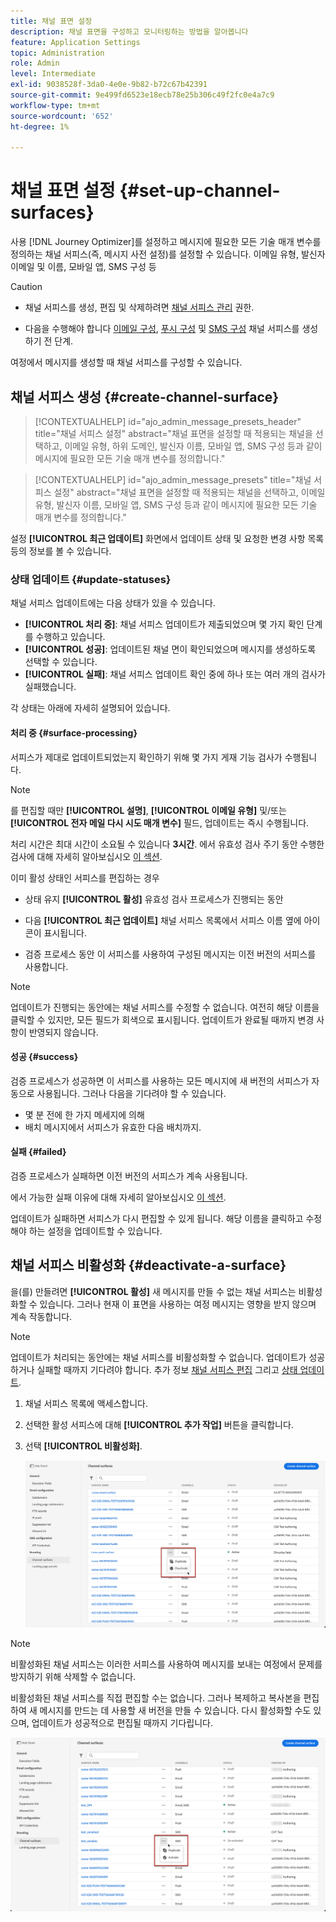 ```yaml
---
title: 채널 표면 설정
description: 채널 표면을 구성하고 모니터링하는 방법을 알아봅니다
feature: Application Settings
topic: Administration
role: Admin
level: Intermediate
exl-id: 9038528f-3da0-4e0e-9b82-b72c67b42391
source-git-commit: 9e499fd6523e18ecb78e25b306c49f2fc0e4a7c9
workflow-type: tm+mt
source-wordcount: '652'
ht-degree: 1%

---
```


# 채널 표면 설정 {#set-up-channel-surfaces}

사용 [!DNL Journey Optimizer]를 설정하고 메시지에 필요한 모든 기술 매개 변수를 정의하는 채널 서피스(즉, 메시지 사전 설정)를 설정할 수 있습니다. 이메일 유형, 발신자 이메일 및 이름, 모바일 앱, SMS 구성 등

>[!CAUTION]
>
> * 채널 서피스를 생성, 편집 및 삭제하려면 [채널 서피스 관리](../administration/high-low-permissions.md#manage-channel-surface) 권한.
>
> * 다음을 수행해야 합니다 [이메일 구성](#configure-email-settings), [푸시 구성](../configuration/push-configuration.md) 및 [SMS 구성](../configuration/sms-configuration.md) 채널 서피스를 생성하기 전 단계.


여정에서 메시지를 생성할 때 채널 서피스를 구성할 수 있습니다.

<!--
➡️ [Learn how to create and use email surfaces in this video](#video-presets)
-->

## 채널 서피스 생성 {#create-channel-surface}

>[!CONTEXTUALHELP]
>id="ajo_admin_message_presets_header"
>title="채널 서피스 설정"
>abstract="채널 표면을 설정할 때 적용되는 채널을 선택하고, 이메일 유형, 하위 도메인, 발신자 이름, 모바일 앱, SMS 구성 등과 같이 메시지에 필요한 모든 기술 매개 변수를 정의합니다."

>[!CONTEXTUALHELP]
>id="ajo_admin_message_presets"
>title="채널 서피스 설정"
>abstract="채널 표면을 설정할 때 적용되는 채널을 선택하고, 이메일 유형, 발신자 이름, 모바일 앱, SMS 구성 등과 같이 메시지에 필요한 모든 기술 매개 변수를 정의합니다."

<!--New contextual help content for September release: A channel surface defines all the technical parameters required for your messages (email type, sender name, mobile apps, SMS configuration, etc.): once configured, you will be able to select it when creating actions from a journey or a campaign. Note that you must have the Manage channel surface permission to create, edit and delete channel surfaces.

To create a channel surface, follow these steps:

1. Access the **[!UICONTROL Channels]** > **[!UICONTROL Branding]** > **[!UICONTROL Channel surfaces]** menu, then click **[!UICONTROL Create channel surface]**.

    ![](assets/preset-create.png)

1. Enter a name and a description (optional) for the surface, then select the channel(s) to configure.

    ![](assets/preset-general.png)

    >[!NOTE]
    >
    > Names must begin with a letter (A-Z). It can only contain alpha-numeric characters. You can also use underscore `_`, dot`.` and hyphen `-` characters. 

1. If you selected the **[!UICONTROL Email]** channel, configure your settings as described in [this section](email-settings.md).

    ![](assets/preset-email.png)

1. For the **[!UICONTROL Push Notification]** channel, select at least one platform  -  **iOS** and/or **Android** -, and the mobile applications to use for each platform.

    ![](assets/preset-push.png)
        
    >[!NOTE]
    >
    >For more on how to configure your environment to send push notifications, refer to [this section](push-gs.md).

1. For the **[!UICONTROL SMS]** channel, define your settings as detailed in [this section](sms-configuration.md#message-preset-sms).

    ![](assets/preset-sms.png)

    >[!NOTE]
    >
    >For more on how to configure your environment to send SMS messages, refer to [this section](sms-configuration.md).

1. Once all the parameters have been configured, click **[!UICONTROL Submit]** to confirm. You can also save the channel surface as draft and resume its configuration later on.

    ![](assets/preset-submit.png)

    >[!NOTE]
    >
    >You cannot proceed with surface creation while the selected IP pool is under [edition](ip-pools.md#edit-ip-pool) (**[!UICONTROL Processing]** status), and has never been associated with the selected subdomain. [Learn more](#subdomains-and-ip-pools)
    >
    >Save the surface as draft and wait until the IP pool has the **[!UICONTROL Success]** status to resume surface creation.
    
1. Once the channel surface has been created, it displays in the list with the **[!UICONTROL Processing]** status.

    During this step, several checks will be performed to verify that it has been configured properly. The processing time is around **48h-72h**, and can take up to **7-10 business days**.

    These checks include configuration and technical tests that are performed by the Adobe team:

    * SPF validation
    * DKIM validation
    * MX record validation
    * Check IPs denylisting
    * Helo host check
    * IP pool verification
    * A/PTR record, t/m/res subdomain verification

    >[!NOTE]
    >
    >If the checks are not successful, learn more on the possible failure reasons in [this section](#monitor-channel-surfaces).  

1. Once the checks are successful, the channel surface gets the **[!UICONTROL Active]** status. It is ready to be used to deliver messages.

    ![](assets/preset-active.png)

## Monitor channel surfaces {#monitor-channel-surfaces}

All your channel surfaces display in the **[!UICONTROL Channels]** > **[!UICONTROL Channel surfaces]** menu. Filters are available to help you browse through the list (channel, user, status).

![](assets/preset-filters.png)

Once created, channel surfaces can have the following statuses:

* **[!UICONTROL Draft]**: The channel surface has been saved as a draft and has not been submitted yet. Open it to resume the configuration.
* **[!UICONTROL Processing]**: The channel surface has been submitted and is going through several verifications steps.
* **[!UICONTROL Active]**: The channel surface has been verified and can be selected to create messages.
* **[!UICONTROL Failed]**: One or several checks have failed during the channel surface verification.
* **[!UICONTROL Deactivated]**: The channel surface is deactivated. It cannot be used to create new messages.

In case a channel surface creation fails, the details on each possible failure reason are described below.

If one of these errors occurs, contact [Adobe Customer Care](https://helpx.adobe.com/enterprise/admin-guide.html/enterprise/using/support-for-experience-cloud.ug.html){target="_blank"} to get assistance.

* **SPF validation failed**: SPF (Sender Policy Framework) is an email authentication protocol that allows to specify authorized IPs that can send emails from a given subdomain. SPF validation failure means that the IP addresses in the SPF record do not match the IP addresses used for sending emails to the mailbox providers. 

* **DKIM validation failed**: DKIM (DomainKeys Identified Mail) allows the recipient server to verify that the received message was sent by the genuine sender of the associated domain and that the content of the original message was not altered on its way. DKIM validation failure means that the receiving mail servers are unable to verify the authenticity of the message content and its association with the sending domain.:

* **MX record validation failed**: MX (Mail eXchange) record validation failure means that the mail servers responsible for accepting inbound emails on behalf of a given subdomain are not correctly configured.

* **Deliverability configurations failed**: Deliverability configurations failure can happen due to any of the following reasons:
    * Blocklisting of the allocated IPs
    * Invalid `helo` name
    * Emails being sent from IPs other than the ones specified in the IP pool of the corresponding surface
    * Unable to deliver emails to inboxes of major ISPs like Gmail and Yahoo

## Edit a channel surface {#edit-channel-surface}

To edit a channel surface, follow the steps below.

>[!NOTE]
>
>You cannot edit the **[!UICONTROL Push notification settings]**. If a channel surface is only configured for the Push notification channel, it is not editable.

1. From the list, click a channel surface name to open it.

    ![](assets/preset-name.png)

1. Edit its properties as desired.

    >[!NOTE]
    >
    >If a channel surface has the **[!UICONTROL Active]** status, the **[!UICONTROL Name]**, **[!UICONTROL Select channel]** and **[!UICONTROL Subdomain]** fields are greyed out and cannot be edited.

1. Click **[!UICONTROL Submit]** to confirm your changes.

    >[!NOTE]
    >
    >You can also save the channel surface as draft and resume update later on.

Once the changes are submitted, the channel surface will go through a validation cycle similar to the one in place when [creating a channel surface](#create-channel-surface). The edition processing time can take up to **3 hours**.

>[!NOTE]
>
>If you only edit the **[!UICONTROL Description]**, **[!UICONTROL Email type]** and/or **[!UICONTROL Email retry parameters]** fields, the update is instantaneous.

### Update details {#update-details}

For channel surfaces that have the **[!UICONTROL Active]** status, you can check the details of the update. To do so:

Click the **[!UICONTROL Recent update]** icon that is displayed next to the active surface name.

![](assets/preset-recent-update-icon.png)

<!--You can also access the update details from an active channel surface while update is in progress.-->

설정 **[!UICONTROL 최근 업데이트]** 화면에서 업데이트 상태 및 요청한 변경 사항 목록 등의 정보를 볼 수 있습니다.

<!--![](assets/preset-recent-update-screen.png)-->

### 상태 업데이트 {#update-statuses}

채널 서피스 업데이트에는 다음 상태가 있을 수 있습니다.

* **[!UICONTROL 처리 중]**: 채널 서피스 업데이트가 제출되었으며 몇 가지 확인 단계를 수행하고 있습니다.
* **[!UICONTROL 성공]**: 업데이트된 채널 면이 확인되었으며 메시지를 생성하도록 선택할 수 있습니다.
* **[!UICONTROL 실패]**: 채널 서피스 업데이트 확인 중에 하나 또는 여러 개의 검사가 실패했습니다.

각 상태는 아래에 자세히 설명되어 있습니다.

#### 처리 중 {#surface-processing}

서피스가 제대로 업데이트되었는지 확인하기 위해 몇 가지 게재 기능 검사가 수행됩니다.

>[!NOTE]
>
>를 편집할 때만 **[!UICONTROL 설명]**, **[!UICONTROL 이메일 유형]** 및/또는 **[!UICONTROL 전자 메일 다시 시도 매개 변수]** 필드, 업데이트는 즉시 수행됩니다.

처리 시간은 최대 시간이 소요될 수 있습니다 **3시간**. 에서 유효성 검사 주기 동안 수행한 검사에 대해 자세히 알아보십시오 [이 섹션](#create-channel-surface).

이미 활성 상태인 서피스를 편집하는 경우

* 상태 유지 **[!UICONTROL 활성]** 유효성 검사 프로세스가 진행되는 동안

* 다음 **[!UICONTROL 최근 업데이트]** 채널 서피스 목록에서 서피스 이름 옆에 아이콘이 표시됩니다.

* 검증 프로세스 동안 이 서피스를 사용하여 구성된 메시지는 이전 버전의 서피스를 사용합니다.

>[!NOTE]
>
>업데이트가 진행되는 동안에는 채널 서피스를 수정할 수 없습니다. 여전히 해당 이름을 클릭할 수 있지만, 모든 필드가 회색으로 표시됩니다. 업데이트가 완료될 때까지 변경 사항이 반영되지 않습니다.

#### 성공 {#success}

검증 프로세스가 성공하면 이 서피스를 사용하는 모든 메시지에 새 버전의 서피스가 자동으로 사용됩니다. 그러나 다음을 기다려야 할 수 있습니다.
* 몇 분 전에 한 가지 메세지에 의해
* 배치 메시지에서 서피스가 유효한 다음 배치까지.

#### 실패 {#failed}

검증 프로세스가 실패하면 이전 버전의 서피스가 계속 사용됩니다.

에서 가능한 실패 이유에 대해 자세히 알아보십시오 [이 섹션](#monitor-channel-surfaces).

업데이트가 실패하면 서피스가 다시 편집할 수 있게 됩니다. 해당 이름을 클릭하고 수정해야 하는 설정을 업데이트할 수 있습니다.

## 채널 서피스 비활성화 {#deactivate-a-surface}

을(를) 만들려면 **[!UICONTROL 활성]** 새 메시지를 만들 수 없는 채널 서피스는 비활성화할 수 있습니다. 그러나 현재 이 표면을 사용하는 여정 메시지는 영향을 받지 않으며 계속 작동합니다.

>[!NOTE]
>
>업데이트가 처리되는 동안에는 채널 서피스를 비활성화할 수 없습니다. 업데이트가 성공하거나 실패할 때까지 기다려야 합니다. 추가 정보 [채널 서피스 편집](#edit-channel-surface) 그리고 [상태 업데이트](#update-statuses).

1. 채널 서피스 목록에 액세스합니다.

1. 선택한 활성 서피스에 대해 **[!UICONTROL 추가 작업]** 버튼을 클릭합니다.

1. 선택 **[!UICONTROL 비활성화]**.

   ![](assets/preset-deactivate.png)

>[!NOTE]
>
>비활성화된 채널 서피스는 이러한 서피스를 사용하여 메시지를 보내는 여정에서 문제를 방지하기 위해 삭제할 수 없습니다.

비활성화된 채널 서피스를 직접 편집할 수는 없습니다. 그러나 복제하고 복사본을 편집하여 새 메시지를 만드는 데 사용할 새 버전을 만들 수 있습니다. 다시 활성화할 수도 있으며, 업데이트가 성공적으로 편집될 때까지 기다립니다.

![](assets/preset-activate.png)

<!--
## How-to video{#video-presets}

Learn how to create channel surfaces, how to use them and how to delegate a subdomain and create an IP pool.

>[!VIDEO](https://video.tv.adobe.com/v/334343?quality=12)
-->
